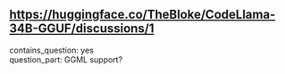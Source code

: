 ## https://huggingface.co/TheBloke/CodeLlama-34B-GGUF/discussions/1

contains_question: yes  
question_part: GGML support?